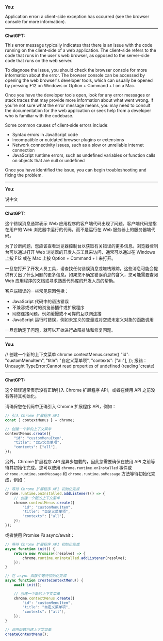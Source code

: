 **You:**

Application error: a client-side exception has occurred (see the browser console for more information).

* * *

**ChatGPT:**

This error message typically indicates that there is an issue with the code running on the client-side of a web application. The client-side refers to the code that runs in the user's web browser, as opposed to the server-side code that runs on the web server.

To diagnose the issue, you should check the browser console for more information about the error. The browser console can be accessed by opening the web browser's developer tools, which can usually be opened by pressing F12 on Windows or Option + Command + I on a Mac.

Once you have the developer tools open, look for any error messages or stack traces that may provide more information about what went wrong. If you're not sure what the error message means, you may need to consult the documentation for the web application or seek help from a developer who is familiar with the codebase.

Some common causes of client-side errors include:

*   Syntax errors in JavaScript code
*   Incompatible or outdated browser plugins or extensions
*   Network connectivity issues, such as a slow or unreliable internet connection
*   JavaScript runtime errors, such as undefined variables or function calls on objects that are null or undefined

Once you have identified the issue, you can begin troubleshooting and fixing the problem.

* * *

**You:**

说中文

* * *

**ChatGPT:**

这个错误消息通常表示 Web 应用程序的客户端代码出现了问题。客户端代码是指在用户的 Web 浏览器中运行的代码，而不是运行在 Web 服务器上的服务器端代码。

为了诊断问题，您应该查看浏览器控制台以获取有关错误的更多信息。浏览器控制台可以通过打开 Web 浏览器的开发人员工具来访问，通常可以通过在 Windows 上按 F12 或在 Mac 上按 Option + Command + I 来打开。

一旦您打开了开发人员工具，请查找任何错误消息或堆栈跟踪，这些消息可能会提供有关出了什么问题的更多信息。如果您不确定错误消息的含义，您可能需要查阅 Web 应用程序的文档或寻求熟悉代码库的开发人员的帮助。

客户端错误的一些常见原因包括：

*   JavaScript 代码中的语法错误
*   不兼容或过时的浏览器插件或扩展程序
*   网络连接问题，例如缓慢或不可靠的互联网连接
*   JavaScript 运行时错误，例如未定义的变量或对空或未定义对象的函数调用

一旦您确定了问题，就可以开始进行故障排除和修复问题。

* * *

**You:**

// 创建一个新的上下文菜单 chrome.contextMenus.create({ "id": "customMenuItem", "title": "自定义菜单项", "contexts": \["all"\], }); 报错： Uncaught TypeError:Cannot read properties of undefined (reading 'create)

* * *

**ChatGPT:**

这个错误通常表示没有正确引入 Chrome 扩展程序 API，或者在使用 API 之前没有等待其初始化。

请确保您在代码中正确引入 Chrome 扩展程序 API，例如：

```javascript
// 引入 Chrome 扩展程序 API
const { contextMenus } = chrome;

// 创建一个新的上下文菜单
contextMenus.create({
    "id": "customMenuItem",
    "title": "自定义菜单项",
    "contexts": ["all"],
});
```

另外，Chrome 扩展程序 API 是异步加载的，因此您需要确保在使用 API 之前等待其初始化完成。您可以使用 `chrome.runtime.onInstalled` 事件或 `chrome.runtime.sendMessage` 和 `chrome.runtime.onMessage` 方法等待初始化完成，例如：

```javascript
// 等待 Chrome 扩展程序 API 初始化完成
chrome.runtime.onInstalled.addListener(() => {
    // 创建一个新的上下文菜单
    chrome.contextMenus.create({
        "id": "customMenuItem",
        "title": "自定义菜单项",
        "contexts": ["all"],
    });
});
```

或者使用 Promise 和 async/await：

```javascript
// 等待 Chrome 扩展程序 API 初始化完成
async function init() {
    return new Promise((resolve) => {
        chrome.runtime.onInstalled.addListener(resolve);
    });
}

// 在 async 函数中等待初始化完成
async function createContextMenu() {
    await init();

    // 创建一个新的上下文菜单
    chrome.contextMenus.create({
        "id": "customMenuItem",
        "title": "自定义菜单项",
        "contexts": ["all"],
    });
}

// 调用函数创建上下文菜单
createContextMenu();
```
